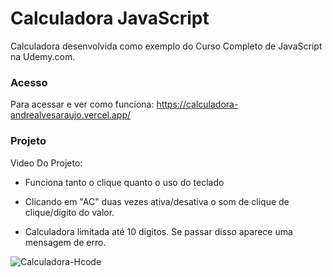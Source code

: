 # Calculadora JavaScript

Calculadora desenvolvida como exemplo do Curso Completo de JavaScript na Udemy.com.

### Acesso

Para acessar e ver como funciona: https://calculadora-andrealvesaraujo.vercel.app/

### Projeto

Video Do Projeto:

- Funciona tanto o clique quanto o uso do teclado

- Clicando em "AC" duas vezes ativa/desativa o som de clique de clique/digito do valor.

- Calculadora limitada até 10 digitos. Se passar disso aparece uma mensagem de erro.

![Calculadora-Hcode](https://user-images.githubusercontent.com/18336972/112408600-dcd93d00-8cf6-11eb-9d8c-03f7a7b3bd5c.gif)

